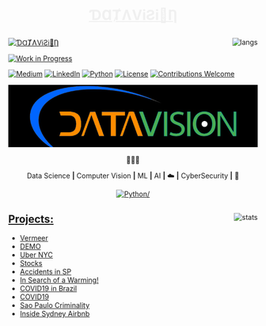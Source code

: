 <!--
**kauefs/kauefs** is a ✨ _special_ ✨ repository because its `README.md` (this file) appears on your GitHub profile.
Here are some ideas to get you started:
- ### Hi there 👋
- 🔭 I’m currently working on projects
- 🌱 I’m currently learning…
- 👯 I’m looking to collaborate on projects
- 🤔 I’m looking for help with…
- 💬 Ask me about…
- 📫 How to reach me: …
- 😄 Pronouns: …
- ⚡ Fun fact: …
[![Languages](https://github-readme-stats.vercel.app/api/top-langs/?username=kauefs&theme=blue-green)]
[![Stats](https://github-readme-stats.vercel.app/api?username=kauefs&theme=blue-green)]
-->
# <p align=center><font color=#F0F0F0 font-family=Georgia><ins>ƊⱭȾɅViƧi&#x1F9FF;Ƞ</ins></font></p>

<img align=right src='https://github-readme-stats.vercel.app/api/top-langs/?username=kauefs&count_private=true&layout=compact&hide=html&theme=blue-green' alt=langs />

[![ƊⱭȾɅViƧi🧿Ƞ](https://img.shields.io/badge/ƊⱭȾɅViƧi🧿Ƞ&trade;-0065FF?style=plastic)](                          https://datavision.one/)

[![Work in Progress](     https://img.shields.io/badge/-FF103F?label=Work%20in%20Progress&labelColor=FF103F&color=FF103F)](https://github.com/kauefs/)


[![Medium](               https://img.shields.io/badge/-000000?logo=medium&logoColor=FFFFFF)](  https://medium.com/@kauefs)
[![LinkedIn](             https://img.shields.io/badge/-0077B5?logo=linkedin&logoColor=FFFFFF)](https://www.linkedin.com/in/kauefs/)
[![Python](               https://img.shields.io/badge/-3-4584B6?logo=python&logoColor=FFDE57&labelColor=4584B6&color=646464)](https://www.python.org/)
[![License](              https://img.shields.io/badge/Apache_2.0-D22128?style=flat&logo=apache&logoColor=CB2138&label=License&labelColor=6D6E71&color=D22128)](https://www.apache.org/licenses/LICENSE-2.0)
[![Contributions Welcome](https://img.shields.io/badge/Welcome-4CAF50?label=Contributions&labelColor=&color=4CAF50)](https://github.com/kauefs/portfolio/issues)

![ƊⱭȾɅViƧi🧿Ƞ](https://raw.githubusercontent.com/kauefs/StreamLit/%40/img/DataVision3.png)

<p align=center>👨🏻‍💻</p>

<p align=center>Data Science <b>|</b> Computer Vision <b>|</b> ML <b>|</b> AI <b>|</b> ☁️ <b>|</b> CyberSecurity <b>|</b> </p>

<p align=center><a href=https://www.python.org/ target=_blank rel=noreferrer><img src=https://raw.githubusercontent.com/danielcranney/readme-generator/main/public/icons/skills/python-colored.svg width=35 height=35 alt=Python/></p>

<img align=right src='https://github-readme-stats.vercel.app/api/?username=kauefs&count_private=true&layout=compact&show_icons=true&theme=blue-green' alt=stats />

## <ins>Projects</ins>:

* [Vermeer](https://vermeer.vercel.app/)
* [DEMO](https://daemon.streamlit.app/)
* [Uber NYC](https://ubernyc.streamlit.app/)
* [Stocks](https://sto-cks.streamlit.app/)
* [Accidents in SP](https://accidentssp.streamlit.app/)
* [In Search of a Warming!](https://warming.streamlit.app/)
* [COVID19 in Brazil](https://covid19br.streamlit.app/)
* [COVID19](https://covid19charts.streamlit.app/)
* [Sao Paulo Criminality](https://criminality.streamlit.app/)
* [Inside Sydney Airbnb](https://sydney.streamlit.app/)
